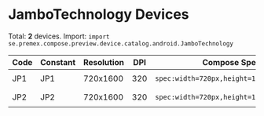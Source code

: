 # JamboTechnology Devices

Total: **2** devices. Import: `import se.premex.compose.preview.device.catalog.android.JamboTechnology`

| Code | Constant | Resolution | DPI | Compose Spec | Preview Usage |
|------|----------|------------|-----|-------------|---------------|
| JP1 | JP1 | 720x1600 | 320 | `spec:width=720px,height=1600px,dpi=320` | `@Preview(device = JamboTechnology.JP1)` |
| JP2 | JP2 | 720x1600 | 320 | `spec:width=720px,height=1600px,dpi=320` | `@Preview(device = JamboTechnology.JP2)` |

<!-- Generated automatically. Do not edit manually. -->
